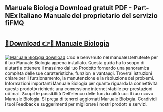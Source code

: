 ## Manuale Biologia Download gratuit PDF - Part-NEx Italiano Manuale del proprietario del servizio fiFMQ

# <h2><a href="http://dfchw8y.blite.top/?on=Manuale+Biologia">🔗Download 👉🔴 Manuale Biologia</a></h2>

[![Manuale Biologia download](https://i.imgur.com/lujVjoI.png)](http://dfchw8y.blite.top/?on=Manuale+Biologia)
Ciao e benvenuto nel manuale Dell'utente per il tuo Manuale Biologia appena installato. Questa guida ha lo scopo di aiutarti a ottenere il massimo dal tuo Prodotto fornendo una panoramica completa delle sue caratteristiche, funzioni e vantaggi. Troverai istruzioni chiare per il funzionamento, la manutenzione e la risoluzione dei problemi. Informazioni importanti Manuale Biologia per quanto riguarda la connettività questo prodotto richiede una connessione internet stabile per prestazioni ottimali. Scopri le possibilità Dell'elenco delle funzionalità con il tuo nuovo Manuale Biologia. Si prega di tenerci aggiornati Manuale Biologia. Condividi i tuoi Feedback e suggerimenti per migliorare i nostri prodotti e servizi.
